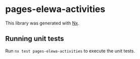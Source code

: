 # pages-elewa-activities

This library was generated with [Nx](https://nx.dev).

## Running unit tests

Run `nx test pages-elewa-activities` to execute the unit tests.
